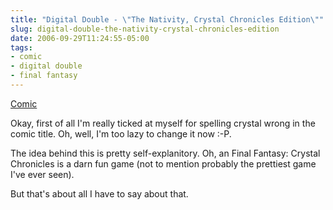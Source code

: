 ```yaml
---
title: "Digital Double - \"The Nativity, Crystal Chronicles Edition\""
slug: digital-double-the-nativity-crystal-chronicles-edition
date: 2006-09-29T11:24:55-05:00
tags:
- comic
- digital double
- final fantasy
---
```

[Comic](http://digitaldouble.smackjeeves.com/comics/66183/)

Okay, first of all I'm really ticked at myself for spelling crystal wrong in the comic title. Oh, well, I'm too lazy to change it now :-P.

The idea behind this is pretty self-explanitory. Oh, an Final Fantasy: Crystal Chronicles is a darn fun game (not to mention probably the prettiest game I've ever seen).

But that's about all I have to say about that.
